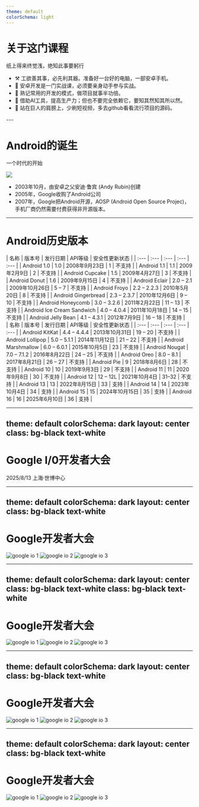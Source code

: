 ```yaml
---
theme: default
colorSchema: light
---
```


# 关于这门课程

纸上得来终觉浅，绝知此事要躬行

<ul>
  <li v-click>⚒️ 工欲善其事，必先利其器。准备好一台好的电脑，一部安卓手机。</li>
  <li v-click>🤲 安卓开发是一门实战课，必须要亲身动手参与实战。</li>
  <li v-click>🧠 熟记常用的开发的模式，做项目就事半功倍。</li>
  <li v-click>🤖 借助AI工具，提高生产力；但也不要完全依赖它，要知其然知其所以然。</li>
  <li v-click>📖 站在巨人的肩膀上，少刷短视频，多去github看看流行项目的源码。</li>
</ul>
---

# Android的诞生

一个时代的开始

<img v-click src="/android-brief/android-logo.png" class="my-5" />

<ul>
  <li v-click>2003年10月，由安卓之父安迪·鲁宾 (Andy Rubin)创建</li>
  <li v-click>2005年，Google收购了Android公司</li>
  <li v-click>2007年，Google把Android开源，AOSP (Android Open Source Projec)，手机厂商仍然需要付费获得非开源版本。</li>
</ul>

---

<style>
table {
  font-size: 0.8em; /* Adjust this value as needed */
}
</style>

# Android历史版本

<div class="flex flex-row gap-2">
  <div class="flex-1">
    | 名称 | 版本号 | 发行日期 | API等级 | 安全性更新状态 |
    | :--- | :--- | :--- | :--- | :--- |
    | Android 1.0 | 1.0 | 2008年9月23日 | 1 | 不支持 |
    | Android 1.1 | 1.1 | 2009年2月9日 | 2 | 不支持 |
    | Android Cupcake | 1.5 | 2009年4月27日 | 3 | 不支持 |
    | Android Donut | 1.6 | 2009年9月15日 | 4 | 不支持 |
    | Android Eclair | 2.0 – 2.1 | 2009年10月26日 | 5 – 7 | 不支持 |
    | Android Froyo | 2.2 – 2.2.3 | 2010年5月20日 | 8 | 不支持 |
    | Android Gingerbread | 2.3 – 2.3.7 | 2010年12月6日 | 9 – 10 | 不支持 |
    | Android Honeycomb | 3.0 – 3.2.6 | 2011年2月22日 | 11 – 13 | 不支持 |
    | Android Ice Cream Sandwich | 4.0 – 4.0.4 | 2011年10月18日 | 14 – 15 | 不支持 |
    | Android Jelly Bean | 4.1 – 4.3.1 | 2012年7月9日 | 16 – 18 | 不支持 |
  </div>
  <div class="flex-1">
    | 名称 | 版本号 | 发行日期 | API等级 | 安全性更新状态 |
    | :--- | :--- | :--- | :--- | :--- |
    | Android KitKat | 4.4 – 4.4.4 | 2013年10月31日 | 19 – 20 | 不支持 |
    | Android Lollipop | 5.0 – 5.1.1 | 2014年11月12日 | 21 – 22 | 不支持 |
    | Android Marshmallow | 6.0 – 6.0.1 | 2015年10月5日 | 23 | 不支持 |
    | Android Nougat | 7.0 – 7.1.2 | 2016年8月22日 | 24 – 25 | 不支持 |
    | Android Oreo | 8.0 – 8.1 | 2017年8月21日 | 26 – 27 | 不支持 |
    | Android Pie | 9 | 2018年8月6日 | 28 | 不支持 |
    | Android 10 | 10 | 2019年9月3日 | 29 | 不支持 |
    | Android 11 | 11 | 2020年9月8日 | 30 | 不支持 |
    | Android 12 | 12 – 12L | 2021年10月4日 | 31–32 | 不支持 |
    | Android 13 | 13 | 2022年8月15日 | 33 | 支持 |
    | Android 14 | 14 | 2023年10月4日 | 34 | 支持 |
    | Android 15 | 15 | 2024年10月15日 | 35 | 支持 |
    | Android 16 | 16 | 2025年6月10日 | 36 | 支持 |
  </div>
</div>

---
theme: default
colorSchema: dark
layout: center
class: bg-black text-white
---

# Google I/0开发者大会
2025/8/13 上海·世博中心

---
theme: default
colorSchema: dark
layout: center
class: bg-black text-white
---

<h1 class="text-center pb-5">Google开发者大会</h1>

<div class="flex justify-between items-center w-full gap-5">
  <img class="w-1/3"src="/google-io-2025/1.jpg" alt="google io 1">
  <img class="w-1/3"src="/google-io-2025/2.jpg" alt="google io 2">
  <img class="w-1/3"src="/google-io-2025/3.jpg" alt="google io 3">
</div>

---
theme: default
colorSchema: dark
layout: center
class: bg-black text-white
class: bg-black text-white
---

<h1 class="text-center pb-5">Google开发者大会</h1>

<div class="flex justify-between items-center w-full gap-5">
  <img class="w-1/3"src="/google-io-2025/4.jpg" alt="google io 1">
  <img class="w-1/3"src="/google-io-2025/5.jpg" alt="google io 2">
  <img class="w-1/3"src="/google-io-2025/6.jpg" alt="google io 3">
</div>

---
theme: default
colorSchema: dark
layout: center
class: bg-black text-white
---

<h1 class="text-center pb-5">Google开发者大会</h1>

<div class="flex justify-between items-center w-full gap-5">
  <img class="w-1/3"src="/google-io-2025/7.jpg" alt="google io 1">
  <img class="w-1/3"src="/google-io-2025/8.jpg" alt="google io 2">
  <img class="w-1/3"src="/google-io-2025/9.jpg" alt="google io 3">
</div>

---
theme: default
colorSchema: dark
layout: center
class: bg-black text-white
---

<h1 class="text-center pb-5">Google开发者大会</h1>

<div class="flex justify-between items-center w-full gap-5">
  <img class="w-1/3"src="/google-io-2025/10.jpg" alt="google io 1">
  <img class="w-1/3"src="/google-io-2025/11.jpg" alt="google io 2">
  <img class="w-1/3"src="/google-io-2025/12.jpg" alt="google io 3">
</div>
